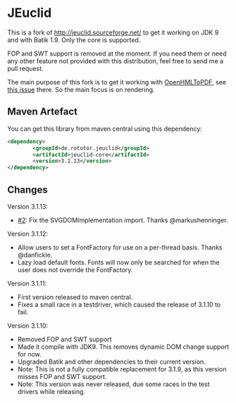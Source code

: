 JEuclid
=========

This is a fork of http://jeuclid.sourceforge.net/ to get it working on JDK 9 and 
with Batik 1.9. Only the core is supported.

FOP and SWT support is removed at the moment. If you need them or need any other feature
not provided with this distribution, feel free to send me a pull request.

The main purpose of this fork is to get it working with 
[OpenHMLToPDF](https://github.com/danfickle/openhtmltopdf), see 
[this issue](https://github.com/danfickle/openhtmltopdf/issues/161) there. So the main focus is
on rendering.


## Maven Artefact
You can get this library from maven central using this dependency:

```xml
<dependency>
        <groupId>de.rototor.jeuclid</groupId>
        <artifactId>jeuclid-core</artifactId>
        <version>3.1.13</version>
</dependency>
```
## Changes

Version 3.1.13:
 - [#2](https://github.com/rototor/jeuclid/pull/2):  Fix the SVGDOMImplementation import. Thanks @markushenninger.

Version 3.1.12:
 - Allow users to set a FontFactory for use on a per-thread basis. Thanks @danfickle.
 - Lazy load default fonts. Fonts will now only be searched for when the user does not override the FontFactory.

Version 3.1.11: 
 - First version released to maven central.
 - Fixes a small race in a testdriver, which caused the release of 3.1.10 to fail.
 
Version 3.1.10:
 - Removed FOP and SWT support
 - Made it compile with JDK9. This removes dynamic DOM change support for now.
 - Upgraded Batik and other dependencies to their current version.
 - Note: This is not a fully compatible replacement for 3.1.9, as this version
	misses FOP and SWT support.
 - Note: This version was never released, due some races in the test 
 drivers while releasing.
